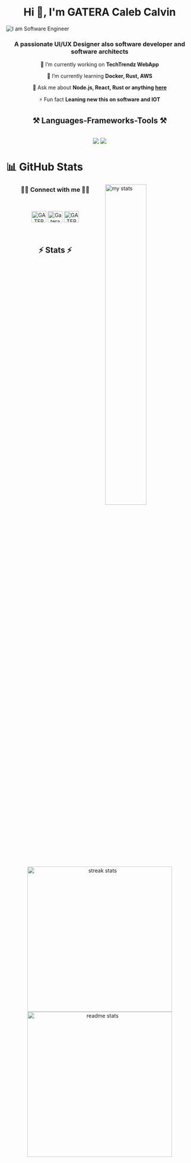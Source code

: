 <h1 align="center">Hi 👋, I'm GATERA Caleb Calvin</h1>

![I am Software Engineer](https://i.pinimg.com/originals/90/70/32/9070324cdfc07c68d60eed0c39e77573.gif)

<h3 align="center">A passionate UI/UX Designer also software developer and software architects</h3>


<div align="center">
 
 🔭 I’m currently working on **TechTrendz WebApp**
 
 🌱 I’m currently learning **Docker, Rust, AWS**

💬 Ask me about **Node.js, React, Rust or anything [here](https://github.com/GATERAcalvin)**

⚡ Fun fact **Leaning new this on software and IOT**

 </div>

 
<h2 align="center">⚒️ Languages-Frameworks-Tools ⚒️</h2>
<br/>

<div align="center">
    <img src="https://skillicons.dev/icons?i=python,html,css,typescript,javascript,bootstrap,tailwind,php,dart,git," />
    <img src="https://skillicons.dev/icons?i=figma,vscode,postman,github,docker,mongodb,postgresql,nodejs,react,express,nextjs,vue,flutter" /><br>
</div>

# 📊 GitHub Stats

<img alt="my stats" align="right" width="47%" src="https://github-readme-stats.vercel.app/api/top-langs/?username=GATERAcalvin&hide=HTML&langs_count=8&layout=compact&theme=react&border_radius=10&size_weight=0.5&count_weight=0.5&exclude_repo=github-readme-stats" >

<h3 align="center">🤙🏽 Connect with me 🤙🏽</h3>
<br/>

<p align="center">
<a href="https://www.linkedin.com/in/gatera-caleb-calvin" target="blank"><img align="center" src="https://raw.githubusercontent.com/rahuldkjain/github-profile-readme-generator/master/src/images/icons/Social/linked-in-alt.svg" alt="GATERAcalvin" height="30" width="40" /></a>
<a href="https://fb.com/bruno rwanda" target="blank"><img align="center" src="https://raw.githubusercontent.com/rahuldkjain/github-profile-readme-generator/master/src/images/icons/Social/facebook.svg" alt="Gatera Calvin" height="30" width="40" /></a>
<a href="https://www.instagram.com/blxk_shm/" target="blank"><img align="center" src="https://raw.githubusercontent.com/rahuldkjain/github-profile-readme-generator/master/src/images/icons/Social/instagram.svg" alt="GATERAcalvin" height="30" width="40" /></a>
</p>


<br/>

<h2 align="center">⚡ Stats ⚡</h2>
<br/>
<div align=center>
  <img width=390 src="https://github-readme-streak-stats-salesp07.vercel.app/?user=GATERAcalvin&count_private=true&theme=react&border_radius=10" alt="streak stats"/>
  <img width=390 src="https://github-readme-stats-salesp07.vercel.app/api?username=GATERAcalvin&count_private=true&show_icons=true&theme=react&rank_icon=github&border_radius=10" alt="readme stats" />
  <br/>
